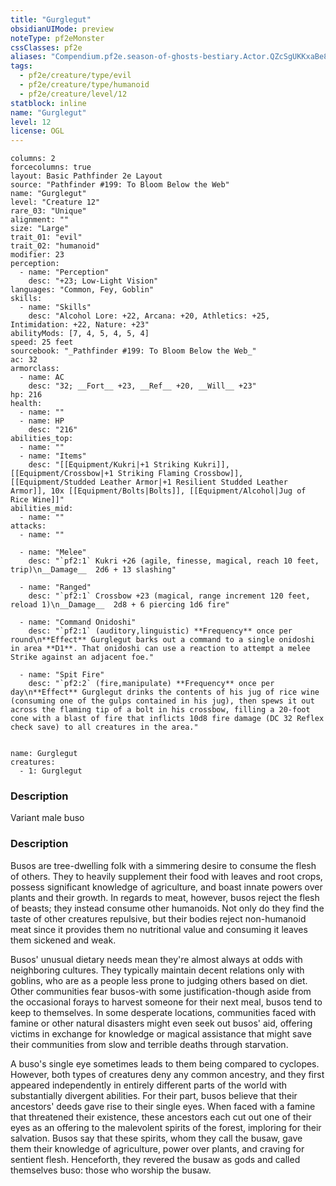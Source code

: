 ```yaml
---
title: "Gurglegut"
obsidianUIMode: preview
noteType: pf2eMonster
cssClasses: pf2e
aliases: "Compendium.pf2e.season-of-ghosts-bestiary.Actor.QZcSgUKKxaBe8OM1" 
tags:
  - pf2e/creature/type/evil
  - pf2e/creature/type/humanoid
  - pf2e/creature/level/12
statblock: inline
name: "Gurglegut"
level: 12
license: OGL
---
```


```statblock
columns: 2
forcecolumns: true
layout: Basic Pathfinder 2e Layout
source: "Pathfinder #199: To Bloom Below the Web"
name: "Gurglegut"
level: "Creature 12"
rare_03: "Unique"
alignment: ""
size: "Large"
trait_01: "evil"
trait_02: "humanoid"
modifier: 23
perception:
  - name: "Perception"
    desc: "+23; Low-Light Vision"
languages: "Common, Fey, Goblin"
skills:
  - name: "Skills"
    desc: "Alcohol Lore: +22, Arcana: +20, Athletics: +25, Intimidation: +22, Nature: +23"
abilityMods: [7, 4, 5, 4, 5, 4]
speed: 25 feet
sourcebook: "_Pathfinder #199: To Bloom Below the Web_"
ac: 32
armorclass:
  - name: AC
    desc: "32; __Fort__ +23, __Ref__ +20, __Will__ +23"
hp: 216
health:
  - name: ""
  - name: HP
    desc: "216"
abilities_top:
  - name: ""
  - name: "Items"
    desc: "[[Equipment/Kukri|+1 Striking Kukri]], [[Equipment/Crossbow|+1 Striking Flaming Crossbow]], [[Equipment/Studded Leather Armor|+1 Resilient Studded Leather Armor]], 10x [[Equipment/Bolts|Bolts]], [[Equipment/Alcohol|Jug of Rice Wine]]"
abilities_mid:
  - name: ""
attacks:
  - name: ""

  - name: "Melee"
    desc: "`pf2:1` Kukri +26 (agile, finesse, magical, reach 10 feet, trip)\n__Damage__  2d6 + 13 slashing"

  - name: "Ranged"
    desc: "`pf2:1` Crossbow +23 (magical, range increment 120 feet, reload 1)\n__Damage__  2d8 + 6 piercing 1d6 fire"

  - name: "Command Onidoshi"
    desc: "`pf2:1` (auditory,linguistic) **Frequency** once per round\n**Effect** Gurglegut barks out a command to a single onidoshi in area **D1**. That onidoshi can use a reaction to attempt a melee Strike against an adjacent foe."

  - name: "Spit Fire"
    desc: "`pf2:2` (fire,manipulate) **Frequency** once per day\n**Effect** Gurglegut drinks the contents of his jug of rice wine (consuming one of the gulps contained in his jug), then spews it out across the flaming tip of a bolt in his crossbow, filling a 20-foot cone with a blast of fire that inflicts 10d8 fire damage (DC 32 Reflex check save) to all creatures in the area."
 
```

```encounter-table
name: Gurglegut
creatures:
  - 1: Gurglegut
```
### Description
Variant male buso

### Description
Busos are tree-dwelling folk with a simmering desire to consume the flesh of others. They to heavily supplement their food with leaves and root crops, possess significant knowledge of agriculture, and boast innate powers over plants and their growth. In regards to meat, however, busos reject the flesh of beasts; they instead consume other humanoids. Not only do they find the taste of other creatures repulsive, but their bodies reject non-humanoid meat since it provides them no nutritional value and consuming it leaves them sickened and weak.

Busos' unusual dietary needs mean they're almost always at odds with neighboring cultures. They typically maintain decent relations only with goblins, who are as a people less prone to judging others based on diet. Other communities fear busos-with some justification-though aside from the occasional forays to harvest someone for their next meal, busos tend to keep to themselves. In some desperate locations, communities faced with famine or other natural disasters might even seek out busos' aid, offering victims in exchange for knowledge or magical assistance that might save their communities from slow and terrible deaths through starvation.

A buso's single eye sometimes leads to them being compared to cyclopes. However, both types of creatures deny any common ancestry, and they first appeared independently in entirely different parts of the world with substantially divergent abilities. For their part, busos believe that their ancestors' deeds gave rise to their single eyes. When faced with a famine that threatened their existence, these ancestors each cut out one of their eyes as an offering to the malevolent spirits of the forest, imploring for their salvation. Busos say that these spirits, whom they call the busaw, gave them their knowledge of agriculture, power over plants, and craving for sentient flesh. Henceforth, they revered the busaw as gods and called themselves buso: those who worship the busaw.
